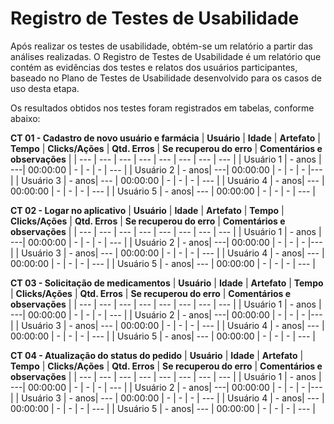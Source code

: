 # Registro de Testes de Usabilidade

Após realizar os testes de usabilidade, obtém-se um relatório a partir das análises realizadas. O Registro de Testes de Usabilidade é um relatório que contém as evidências dos testes e relatos dos usuários participantes, baseado no Plano de Testes de Usabilidade desenvolvido para os casos de uso desta etapa.

Os resultados obtidos nos testes foram registrados em tabelas, conforme abaixo:

**CT 01 - Cadastro de novo usuário e farmácia**
| **Usuário** 	| **Idade** | **Artefato** 	| **Tempo** | **Clicks/Ações** | **Qtd. Erros** | **Se recuperou do erro** | **Comentários e observações** |
| --- 	| --- 	| --- 	| --- | ---  | --- | --- | --- |
| Usuário 1	| - anos	| ---| 00:00:00 | - | - | - | --- |
| Usuário 2 | - anos| ---| 00:00:00  | -  | - | -  |--- |
| Usuário 3	| -	anos| ---	| 00:00:00  | -  | - |  - | --- |
| Usuário 4	| - anos| ---	| 00:00:00  | - | -  |  -  | --- |
| Usuário 5	| -	anos| --- | 00:00:00 | -  | - |  - | --- |

**CT 02 - Logar no aplicativo**
| **Usuário** 	| **Idade** | **Artefato** 	| **Tempo** | **Clicks/Ações** | **Qtd. Erros** | **Se recuperou do erro** | **Comentários e observações** |
| --- 	| --- 	| --- 	| --- | ---  | --- | --- | --- |
| Usuário 1	| - anos	| ---| 00:00:00 | - | - | - | --- |
| Usuário 2 | - anos| ---| 00:00:00  | -  | - | -  |--- |
| Usuário 3	| -	anos| ---	| 00:00:00  | -  | - |  - | --- |
| Usuário 4	| - anos| ---	| 00:00:00  | - | -  |  -  | --- |
| Usuário 5	| -	anos| --- | 00:00:00 | -  | - |  - | --- |

**CT 03 - Solicitação de medicamentos**
| **Usuário** 	| **Idade** | **Artefato** 	| **Tempo** | **Clicks/Ações** | **Qtd. Erros** | **Se recuperou do erro** | **Comentários e observações** |
| --- 	| --- 	| --- 	| --- | ---  | --- | --- | --- |
| Usuário 1	| - anos	| ---| 00:00:00 | - | - | - | --- |
| Usuário 2 | - anos| ---| 00:00:00  | -  | - | -  |--- |
| Usuário 3	| -	anos| ---	| 00:00:00  | -  | - |  - | --- |
| Usuário 4	| - anos| ---	| 00:00:00  | - | -  |  -  | --- |
| Usuário 5	| -	anos| --- | 00:00:00 | -  | - |  - | --- |

**CT 04 - Atualização do status do pedido**
| **Usuário** 	| **Idade** | **Artefato** 	| **Tempo** | **Clicks/Ações** | **Qtd. Erros** | **Se recuperou do erro** | **Comentários e observações** |
| --- 	| --- 	| --- 	| --- | ---  | --- | --- | --- |
| Usuário 1	| - anos	| ---| 00:00:00 | - | - | - | --- |
| Usuário 2 | - anos| ---| 00:00:00  | -  | - | -  |--- |
| Usuário 3	| -	anos| ---	| 00:00:00  | -  | - |  - | --- |
| Usuário 4	| - anos| ---	| 00:00:00  | - | -  |  -  | --- |
| Usuário 5	| -	anos| --- | 00:00:00 | -  | - |  - | --- |



